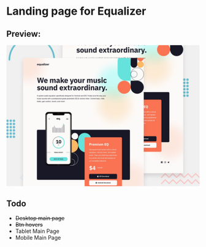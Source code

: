 # Landing page for Equalizer

## Preview:

![alt text](assets/preview.jpg "Preview")

## Todo

- ~~Desktop main page~~
- ~~Btn hovers~~
- Tablet Main Page
- Mobile Main Page
